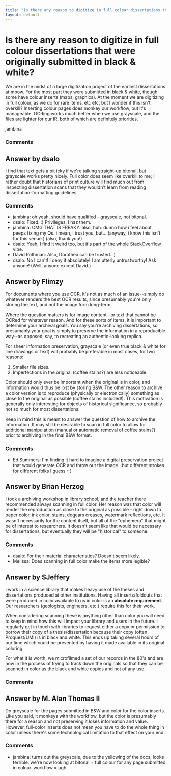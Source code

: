 ```yaml
---
title: "Is there any reason to digitize in full colour dissertations that were originally submitted in black & white?"
layout: default
---
```

Is there any reason to digitize in full colour dissertations that were originally submitted in black & white?
=====================
We are in the midst of a large digitization project of the earliest
dissertations at mpow. For the most part they were submitted in black &
white, though some have colour inserts (maps, graphics). At the moment
we are digitizing in full colour, as we do for rare items, etc etc, but
I wonder if this isn't overkill? Inserting colour pages does monkey our
workflow, but it's manageable. OCRing works much better when we use
grayscale, and the files are lighter for our IR, both of which are
definitely priorities.

jambina

### Comments ###


Answer by dsalo
----------------
I find that text gets a bit icky if we're talking straight-up bitonal,
but grayscale works pretty nicely. Full color does seem like overkill to
me; I rather doubt that historians of print culture will find much out
from inspecting dissertation scans that they wouldn't learn from reading
dissertation-formatting guidelines.

### Comments ###
* jambina: oh yeah, should have qualified - grayscale, not bitonal.
* dsalo: Fixed. :) Privileges, I haz them.
* jambina: OMG THAT IS FREAKY. also, huh. dunno how i feel about peeps fixing my
Qs. i mean, i trust you, but... (anyway, i know this isn't for this
venue.) (also, thank you!)
* dsalo: Yeah, I find it weird too, but it's part of the whole StackOverflow
vibe.
* David Rothman: Also, Dorothea can be trusted. :)
* dsalo: No I can't! I deny it absolutely! I am utterly untrustworthy! Ask
anyone! (Well, anyone except David.)

Answer by Flimzy
----------------
For documents where you use OCR, it's not as much of an issue--simply do
whatever renders the best OCR results, since presumably you're only
storing the text, and not the image form long-term.

Where the question matters is for image content--or text that cannot be
OCRed for whatever reason. And for these sorts of items, it is important
to determine your archival goals. You say you're archiving
dissertations, so presumably your goal is simply to preserve the
information in a reproducible way--as opposed, say, to recreating an
authentic-looking replica.

For sheer information preservation, grayscale (or even true black &
white for line drawings or text) will probably be preferable in most
cases, for two reasons:

1.  Smaller file sizes.
2.  Imperfections in the original (coffee stains?) are less noticeable.

Color should only ever be important when the original is in color, and
information would thus be lost by storing B&W. The other reason to
archive a color version is to reproduce (physically or electronically)
something as close to the original as possible (coffee stains
included!). This motivation is generally only interesting for objects of
historical significance, so probably not so much for most dissertations.

Keep in mind this is meant to answer the question of how to archive the
information. It may still be desirable to scan in full color to allow
for additional manipulation (manual or automatic removal of coffee
stains?) prior to archiving in the final B&W format.

### Comments ###
* Ed Summers: I'm finding it hard to imagine a digital preservation project that would
generate OCR and throw out the image...but different strokes for
different folks I guess :-)

Answer by Brian Herzog
----------------
I took a archiving workshop in library school, and the teacher there
recommended always scanning in full color. Her reason was that color
will render the reproduction as close to the original as possible -
right down to paper color, ink color, stains, dogears creases, watermark
reflections, etc. It wasn't necessarily for the content itself, but all
of the "ephemera" that might be of interest to researchers. It doesn't
seem like that would be necessary for dissertations, but eventually they
will be "historical" to someone.

### Comments ###
* dsalo: For their material characteristics? Doesn't seem likely.
* Melissa: Does scanning in full color make the items more legible?

Answer by SJeffery
----------------
I work in a science library that makes heavy use of the theses and
dissertations produced at other institutions. Having all
inserts/foldouts that were produced in color available to us in color is
an **absolute requirement**. Our researchers (geologists, engineers,
etc.) require this for their work.

When considering scanning these is anything other than color you will
need to keep in mind how this will impact your library and users in the
future. I regularly get in touch with libraries to request either a copy
or permission to borrow their copy of a thesis/dissertation because
their copy (often Proquest/UMI) is in black and white. This ends up
taking several hours of our time which could be prevented by having it
made available in its original coloring.

For what it is worth, we microfilmed a set of our records in the 80's
and are now in the process of trying to track down the originals so that
they can be scanned in color as the black and white copies and not of
any use.

### Comments ###

Answer by M. Alan Thomas II
----------------
Do greyscale for the pages submitted in B&W and color for the color
inserts. Like you said, it monkeys with the workflow, but the color is
presumably there for a reason and not preserving it loses information
and value. However, full-color inserts does not mean you have to do the
whole thing in color unless there's some technological limitation to
that effect on your end.

### Comments ###
* jambina: turns out the greyscale, due to the yellowing of the docs, looks
terrible. we're now looking at bitonal + full colour for any page
submitted in colour. workflow = ugh.

